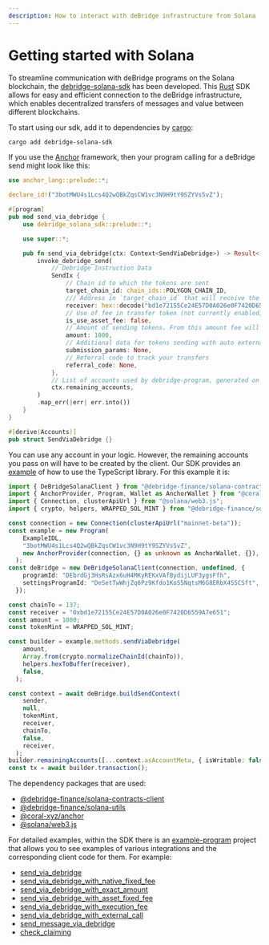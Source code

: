```yaml
---
description: How to interact with deBridge infrastructure from Solana
---
```


# Getting started with Solana

To streamline communication with deBridge programs on the Solana blockchain, the [debridge-solana-sdk](https://github.com/debridge-finance/debridge-solana-sdk) has been developed. This [Rust](https://github.com/rust-lang/rust) SDK allows for easy and efficient connection to the deBridge infrastructure, which enables decentralized transfers of messages and value between different blockchains.

To start using our sdk, add it to dependencies by [cargo](https://github.com/rust-lang/cargo):

```bash
cargo add debridge-solana-sdk
```

If you use the [Anchor](https://github.com/coral-xyz/anchor) framework, then your program calling for a deBridge send might look like this:

```rust
use anchor_lang::prelude::*;

declare_id!("3botMWU4s1Lcs4Q2wQBkZqsCW1vc3N9H9tY9SZYVs5vZ");

#[program]
pub mod send_via_debridge {
    use debridge_solana_sdk::prelude::*;

    use super::*;

    pub fn send_via_debridge(ctx: Context<SendViaDebridge>) -> Result<()> {
        invoke_debridge_send(
            // Debridge Instruction Data
            SendIx {
                // Chain id to which the tokens are sent
                target_chain_id: chain_ids::POLYGON_CHAIN_ID,
                /// Address in `target_chain_id` that will receive the transferred tokens
                receiver: hex::decode("bd1e72155Ce24E57D0A026e0F7420D6559A7e651").unwrap(),
                // Use of fee in transfer token (not currently enabled)
                is_use_asset_fee: false,
                // Amount of sending tokens. From this amount fee will be taken
                amount: 1000,
                // Additional data for tokens sending with auto external execution
                submission_params: None,
                // Referral code to track your transfers
                referral_code: None,
            },
            // List of accounts used by debridge-program, generated on the client
            ctx.remaining_accounts,
        )
        .map_err(|err| err.into())
    }
}

#[derive(Accounts)]
pub struct SendViaDebridge {}
```

You can use any account in your logic. However, the remaining accounts you pass on will have to be created by the client. Our SDK provides an [example](https://github.com/debridge-finance/debridge-solana-sdk/tree/master/example-program/ts-examples) of how to use the TypeScript library. For this example it is:

```typescript
import { DeBridgeSolanaClient } from "@debridge-finance/solana-contracts-client";
import { AnchorProvider, Program, Wallet as AnchorWallet } from "@coral-xyz/anchor";
import { Connection, clusterApiUrl } from "@solana/web3.js";
import { crypto, helpers, WRAPPED_SOL_MINT } from "@debridge-finance/solana-utils";

const connection = new Connection(clusterApiUrl("mainnet-beta"));
const example = new Program(
    ExampleIDL,
    "3botMWU4s1Lcs4Q2wQBkZqsCW1vc3N9H9tY9SZYVs5vZ",
    new AnchorProvider(connection, {} as unknown as AnchorWallet, {}),
  );
const deBridge = new DeBridgeSolanaClient(connection, undefined, {
    programId: "DEbrdGj3HsRsAzx6uH4MKyREKxVAfBydijLUF3ygsFfh",
    settingsProgramId: "DeSetTwWhjZq6Pz9Kfdo1KoS5NqtsM6G8ERbX4SSCSft",
  });

const chainTo = 137;
const receiver = "0xbd1e72155Ce24E57D0A026e0F7420D6559A7e651";
const amount = 1000;
const tokenMint = WRAPPED_SOL_MINT;

const builder = example.methods.sendViaDebridge(
    amount,
    Array.from(crypto.normalizeChainId(chainTo)),
    helpers.hexToBuffer(receiver),
    false,
  );

const context = await deBridge.buildSendContext(
    sender,
    null,
    tokenMint,
    receiver,
    chainTo,
    false,
    receiver,
  );
builder.remainingAccounts([...context.asAccountMeta, { isWritable: false, isSigner: false, pubkey: deBridge.program.programId }]);
const tx = await builder.transaction();

```

The dependency packages that are used:

* [@debridge-finance/solana-contracts-client](https://www.npmjs.com/package/@debridge-finance/solana-contracts-client)&#x20;
* [@debridge-finance/solana-utils](https://www.npmjs.com/package/@debridge-finance/solana-utils)
* [@coral-xyz/anchor](https://www.npmjs.com/package/@coral-xyz/anchor)
* [@solana/web3.js](https://www.npmjs.com/package/@solana/web3.js)

For detailed examples, within the SDK there is an [example-program](https://github.com/debridge-finance/debridge-solana-sdk/tree/master/example-program) project that allows you to see examples of various integrations and the corresponding client code for them. For example:

* [send\_via\_debridge](https://github.com/debridge-finance/debridge-solana-sdk/blob/7bb2ed38a135d3550dadfd00bdc78f50c19a701d/example-program/programs/debridge-solana-sdk-example/src/lib.rs#L38)
* [send\_via\_debridge\_with\_native\_fixed\_fee](https://github.com/debridge-finance/debridge-solana-sdk/blob/7bb2ed38a135d3550dadfd00bdc78f50c19a701d/example-program/programs/debridge-solana-sdk-example/src/lib.rs#L69)
* [send\_via\_debridge\_with\_exact\_amount](https://github.com/debridge-finance/debridge-solana-sdk/blob/7bb2ed38a135d3550dadfd00bdc78f50c19a701d/example-program/programs/debridge-solana-sdk-example/src/lib.rs#L140)
* [send\_via\_debridge\_with\_asset\_fixed\_fee](https://github.com/debridge-finance/debridge-solana-sdk/blob/7bb2ed38a135d3550dadfd00bdc78f50c19a701d/example-program/programs/debridge-solana-sdk-example/src/lib.rs#L69)
* [send\_via\_debridge\_with\_execution\_fee](https://github.com/debridge-finance/debridge-solana-sdk/blob/7bb2ed38a135d3550dadfd00bdc78f50c19a701d/example-program/programs/debridge-solana-sdk-example/src/lib.rs#L177)
* [send\_via\_debridge\_with\_external\_call](https://github.com/debridge-finance/debridge-solana-sdk/blob/7bb2ed38a135d3550dadfd00bdc78f50c19a701d/example-program/programs/debridge-solana-sdk-example/src/lib.rs#L211)
* [send\_message\_via\_debridge](https://github.com/debridge-finance/debridge-solana-sdk/blob/7bb2ed38a135d3550dadfd00bdc78f50c19a701d/example-program/programs/debridge-solana-sdk-example/src/lib.rs#L259)
* [check\_claiming](https://github.com/debridge-finance/debridge-solana-sdk/blob/7bb2ed38a135d3550dadfd00bdc78f50c19a701d/example-program/programs/debridge-solana-sdk-example/src/lib.rs#L371)

```rust
```
